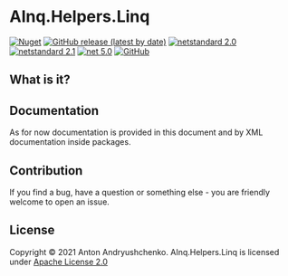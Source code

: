 # AInq.Helpers.Linq

[![Nuget](https://img.shields.io/nuget/v/AInq.Helpers.Linq)](https://www.nuget.org/packages/AInq.Helpers.Linq/) [![GitHub release (latest by date)](https://img.shields.io/github/v/release/andryushchenko/AInq.Helpers.Linq)](https://github.com/andryushchenko/AInq.Helpers.Linq/releases) [![netstandard 2.0](https://img.shields.io/badge/netstandard-2.0-blue.svg)](https://docs.microsoft.com/en-us/dotnet/standard/net-standard) [![netstandard 2.1](https://img.shields.io/badge/netstandard-2.1-blue.svg)](https://docs.microsoft.com/en-us/dotnet/standard/net-standard) [![net 5.0](https://img.shields.io/badge/net-5.0-blue.svg)](https://dotnet.microsoft.com/learn/dotnet/what-is-dotnet) [![GitHub](https://img.shields.io/github/license/andryushchenko/AInq.Helpers.Linq)](LICENSE)

## What is it?



## Documentation

As for now documentation is provided in this document and by XML documentation inside packages.

## Contribution

If you find a bug, have a question or something else - you are friendly welcome to open an issue.

## License
Copyright © 2021 Anton Andryushchenko. AInq.Helpers.Linq is licensed under [Apache License 2.0](LICENSE)
